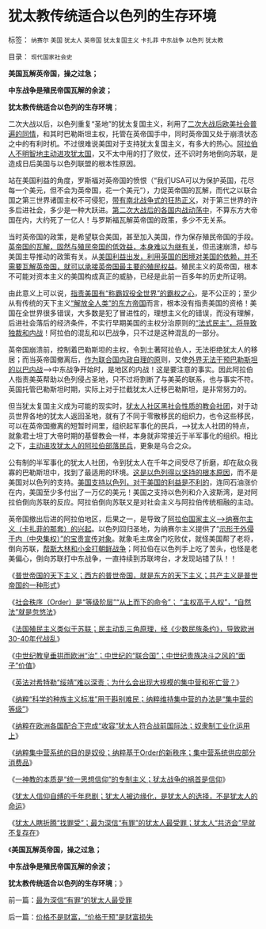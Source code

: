 # 犹太教传统适合以色列的生存环境

标签： `纳赛尔` `美国` `犹太人` `英帝国` `犹太复国主义` `卡扎菲` `中东战争` `以色列` `犹太教` 

目录： `现代国家社会史`

**美国瓦解英帝国，操之过急；**

**中东战争是殖民帝国瓦解的余波；**

**犹太教传统适合以色列的生存环境**；

二次大战以后，以色列重复“圣地”的犹太复国主义，利用了[二次大战后欧美社会普遍的同情](../../../2011/9/4/纳粹集中营制度，是工业化的奴隶制.md)，和其时巴勒斯坦主权，托管在英帝国手中，同时英帝国又处于崩溃状态之中的有利时机。不过很难说美国对于支持犹太复国主义，有多大的热心。[阿拉伯人不明智地主动进攻犹太国](../../../2010/9/9/罗马不打波斯，皇帝和波斯都危险了.md)，又不太中用的打了败仗，还不识时务地倒向苏联，是造成日后美国与以色列联盟的根本性原因。

站在美国利益的角度，罗斯福对英帝国的愤恨（“我们USA可以为保护英国，花尽每一个美元，但不会为英帝国，花一个美元”），力促英帝国的瓦解，而代之以联合国之第三世界诸国主权不可侵犯，[带有南北战争式的狂热正义](../../../2011/3/21/非法无正义！众神与将军！.md)，对于第三世界的许多后进社会，多少是一种大跃进。[第二次大战后的各国内战动荡中](../../../2011/4/5/二战后亚非拉“民主乱局”的三角原理.md)，不算东方大帝国在内，大约死了一亿人！与罗斯福瓦解英帝国的政策，多少不无关系。

当时英帝国的政策，是希望联合美国，甚至加入美国，作为保存殖民帝国的手段。[英帝国的瓦解，固然与殖民帝国的低效益，本身难以为继有关](../../../2008/12/20/英殖民帝国终结，是经济理由.md)，但迅速崩溃，却与美国主导推动的政策有关。从[美国利益出发，利用英国的困境对美国的依赖，并不需要瓦解英帝国，就可以承接英帝国最主要的殖民权益](../../../2011/9/22/大国兴衰的规律“非暴力＝非同质”竞争.md)。殖民主义的英帝国，根本不可能对资本主义的美国构成真正的威胁，已经是此前一百多年的历史所证明。

由此意义上可以说，[指责美国有“称霸奴役全世界”的霸权之心](../../../2008/12/21/美国已经达到了经济地位扩张的极限.md)，是不公正的；至少从有传统的天下主义[“解放全人类”的东方帝国](../../../2009/10/1/大国霸权主义阻碍中国和平崛起.md)而言，根本没有指责美国的资格！美国在全世界很多错误，大多数是犯了冒进性的，理想主义化的错误，而没有理解，后进社会落后的经济条件，不实行早期美国的主权分治原则的[“法式民主”，将导致独裁和内战](../../../2011/5/15/美式民主的基础是绝对私有制.md)！阿拉伯的混乱和以巴战争，只不过是这种混乱的一部分。

英帝国崩溃前，控制着巴勒斯坦的主权，令到土著阿拉伯人，无法拒绝犹太人的移居；而当英帝国撤离后，[作为联合国内政自理的原](../../../2011/4/16/“全国大选”不是独裁和内战的消毒剂.md)则，又使[外界无法干预巴勒斯坦的以巴内战](../../../2011/4/21/民主乍整才是好东西？.md)——>中东战争开始时，是地区的内战！这是要注意的事实。因此阿拉伯人指责美英帮助以色列侵占圣地，只不过将割断了与美英的联系，也与事实不符。英国托管巴勒斯坦时期，实际上对于拦截犹太人迁移巴勒斯坦，是非常努力的。

但当犹太复国主义成为可能的现实时，[犹太人社区黑社会性质的教会社团](../../../2011/8/28/华人和犹太人的“万恶的资本”是从那里积累的？.md)，对于动员世界各地的犹太人返回圣地，就有了不同于零散移民的组织力，也令这些移民，可以在英帝国撤离的短暂时间里，组织起军事化的民兵，——>犹太人社团的特点，就象君士坦丁大帝时期的基督教会一样，本身就非常接近于半军事化的组织。相比之下，[主动进攻犹太人的阿拉伯部落民兵](../../../2009/10/1/武力攻台之弊.md)，更象是乌合之众。

公有制的半军事化的犹太人社团，令到犹太人在千年之间受尽了折磨，却在敌众我寡的巴勒斯坦中，找到了最适用的环境。[这是以色列得以坚持的根本原因](../../../2011/7/25/奴隶贸易与绑架与拐卖及严刑峻法.md)，而不是美国对以色列的支持。[美国支持以色列，对于美国的利益是不利的](../../../2009/8/3/谁说美国很聪明的？.md)，连同石油涨价在内，美国至少多付出了一万亿的美元！美国之支持以色列和介入波斯湾，是对阿拉伯倒向苏联的反应。阿拉伯倒向苏联又是对社会主义与阿拉伯传统相融的主动。

英帝国撤出后进的阿拉伯地区，后果之一，是导致了[阿拉伯国家主义——>纳赛尔主义（卡扎菲的那套）的兴起](../../../2011/4/23/谁能无辜“胆敢辩护罪”和“胆敢进化罪”.md)。以色列回归圣地，为纳赛尔主义提供了“[示形于外侵于内（中央集权）”的宝贵宣传对象](../../../2011/1/19/“不妖魔化美国的是被美国收买的”.md)。就象毛主席金门吃败仗，就怪美国帮了老将，倒向苏联，[帮斯大林和小金打朝鲜战争](../../../2009/11/30/朝鲜战争数字游戏二三事.md)；阿拉伯在以色列手上吃了苦头，也怪是老美偏心，倒向苏联打中东战争，一直持续到苏联垮台，才发现站错了队！！

《[普世帝国的天下主义；西方的普世帝国，就是东方的天下主义；共产主义是普世帝国的一种形式](../../../2011/9/2/普世帝国的天下主义.md)》

《[社会秩序（Order）是“等级阶层”“从上而下的命令”；
“主权高于人权”，“自然法”就是忽悠法](../../../2011/9/2/社会秩序（Order）即“等级阶层”“命令”和《自然法》的变迁.md)》

《[法国殖民主义类似于苏联；民主动乱三角原理，经《少数民族条约》，导致欧洲30-40年代战乱](../../../2011/9/2/妖魔化希特勒掩盖了什么？法国的殖民主义与英国有何不同？.md)》

《[中世纪教皇垂拱而欧洲“治”；中世纪的“联合国”；中世纪贵族决斗之风的“面子”价值](../../../2011/9/4/中世纪的联合国,教皇垂拱而欧洲“治”.md)》

《[英法对希特勒“绥靖”难以深责；为什么会出现大规模的集中营和死亡营？](../../../2011/9/4/英法“绥靖”希特勒难以深责；为什么会出现集中营和死亡营？.md)》

《[纳粹“科学的种族主义标准”用于斟别难民；纳粹维持集中营的办法是“集中营的等级”](../../../2011/9/4/纳粹“科学的种族主义标准”用于斟别难民，和集中营的等级.md)》

《[纳粹在欧洲各国配合下完成“收容”犹太人符合战前国际法；奴隶制工业化运用上](../../../2011/9/4/欧洲各国配合纳粹收容犹太人；符合战前国际法.md)》

《[纳粹集中营系统的目的是奴役；纳粹基于Order的新秩序；集中营系统供应部分消费品](../../../2011/9/4/纳粹集中营制度，是工业化的奴隶制.md)》

《[一神教的本质是“统一思想信仰”的专制主义；犹太战争的祸首是信仰](../../../2011/9/26/一神教的专制主义和犹太战争的祸首.md)》

《[犹太人信仰自缚的千年悲剧；犹太人被边缘化，是犹太人的选择，不是犹太人的命运](../../../2011/9/26/犹太人信仰自缚千年自找的悲剧.md)》

《[犹太人瞎折腾“找罪受”；最为深信“有罪”的犹太人最受罪；犹太人“共济会”早就不复存在](../../../2011/9/26/最为深信“有罪”的犹太人最受罪.md)》

《**美国瓦解英帝国，操之过急；**

**中东战争是殖民帝国瓦解的余波；**

**犹太教传统适合以色列的生存环境**；》



前一篇：[最为深信“有罪”的犹太人最受罪](../../../2011/9/26/最为深信“有罪”的犹太人最受罪.md)

后一篇：[价格不是财富，“价格干预”是财富损失](../../../2011/9/26/价格不是财富，“价格干预”是财富损失.md)